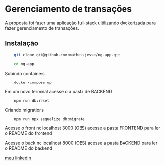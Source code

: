 # Gerenciamento de transações

A proposta foi fazer uma aplicação full-stack ultilizando dockerizada para fazer gerenciamento de transações.

## Instalação

```sh
    git clone git@github.com:matheusjesse/ng-app.git

    cd ng-app
```
Subindo containers
```sh
    docker-compose up
```
Em um novo terminal acesse o a pasta de BACKEND
```
    npm run db:reset
```
Criando migrations 
```
    npm run npx sequelize db:migrate
```

Acesse o front no localhost 3000
(OBS) acesse a pasta FRONTEND para ler o README do frontend

Acesse o back no localhost 8000
(OBS) acesse a pasta BACKEND para ler o README do backend

[meu linkedin](https://www.linkedin.com/in/matheusjesse)

